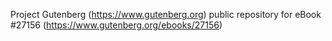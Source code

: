 Project Gutenberg (https://www.gutenberg.org) public repository for eBook #27156 (https://www.gutenberg.org/ebooks/27156)
